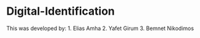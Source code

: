 # Digital-Identification
This was developed by:
    1.  Elias Amha
    2.  Yafet Girum
    3.  Bemnet Nikodimos
